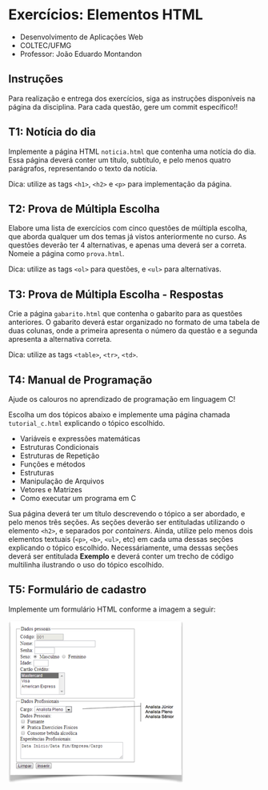 # Exercícios: Elementos HTML

* Desenvolvimento de Aplicações Web
* COLTEC/UFMG
* Professor: João Eduardo Montandon

## Instruções

Para realização e entrega dos exercícios, siga as instruções disponíveis na página da disciplina.
Para cada questão, gere um commit específico!!

## T1: Notícia do dia

Implemente a página HTML `noticia.html` que contenha uma notícia do dia. Essa página deverá conter um título, subtítulo, e pelo menos quatro parágrafos, representando o texto da notícia.

Dica: utilize as tags `<h1>`, `<h2>` e `<p>` para implementação da página.

## T2: Prova de Múltipla Escolha

Elabore uma lista de exercícios com cinco questões de múltipla escolha, que aborda qualquer um dos temas já vistos anteriormente no curso.
As questões deverão ter 4 alternativas, e apenas uma deverá ser a correta.
Nomeie a página como `prova.html`.

Dica: utilize as tags `<ol>` para questões, e `<ul>` para alternativas.


## T3: Prova de Múltipla Escolha - Respostas

Crie a página `gabarito.html` que contenha o gabarito para as questões anteriores.
O gabarito deverá estar organizado no formato de uma tabela de duas colunas, onde a primeira apresenta o número da questão e a segunda apresenta a alternativa correta.

Dica: utilize as tags `<table>`, `<tr>`, `<td>`.

## T4: Manual de Programação

Ajude os calouros no aprendizado de programação em linguagem C!

Escolha um dos tópicos abaixo e implemente uma página chamada `tutorial_c.html` explicando o tópico escolhido.

* Variáveis e expressões matemáticas
* Estruturas Condicionais
* Estruturas de Repetição
* Funções e métodos
* Estruturas
* Manipulação de Arquivos
* Vetores e Matrizes
* Como executar um programa em C

Sua página deverá ter um título descrevendo o tópico a ser abordado, e pelo menos três seções.
As seções deverão ser entituladas utilizando o elemento `<h2>`, e separados por *containers*.
Ainda, utilize pelo menos dois elementos textuais (`<p>`, `<b>`, `<ul>`, etc) em cada uma dessas seções explicando o tópico escolhido.
Necessáriamente, uma dessas seções deverá ser entitulada **Exemplo** e deverá conter um trecho de código multilinha ilustrando o uso do tópico escolhido.

## T5: Formulário de cadastro

Implemente um formulário HTML conforme a imagem a seguir:

![Formulário](form.png)
